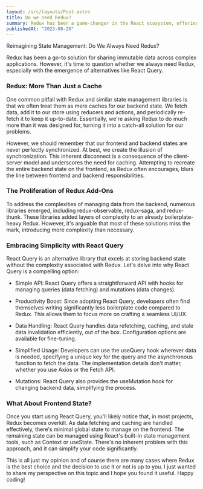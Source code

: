 ```yaml
---
layout: /src/layouts/Post.astro
title: Do we need Redux?
summary: Redux has been a game-changer in the React ecosystem, offering a global store with immutable data and effectively eliminating prop-drilling issues in our component hierarchy.
publishedAt: "2023-08-20"
---
```


Reimagining State Management: Do We Always Need Redux?

Redux has been a go-to solution for sharing immutable data across complex applications. However, it's time to question whether we always need Redux, especially with the emergence of alternatives like React Query.

### Redux: More Than Just a Cache

One common pitfall with Redux and similar state management libraries is that we often treat them as mere caches for our backend state. We fetch data, add it to our store using reducers and actions, and periodically re-fetch it to keep it up-to-date. Essentially, we're asking Redux to do much more than it was designed for, turning it into a catch-all solution for our problems.

However, we should remember that our frontend and backend states are never perfectly synchronized. At best, we create the illusion of synchronization. This inherent disconnect is a consequence of the client-server model and underscores the need for caching. Attempting to recreate the entire backend state on the frontend, as Redux often encourages, blurs the line between frontend and backend responsibilities.

### The Proliferation of Redux Add-Ons

To address the complexities of managing data from the backend, numerous libraries emerged, including redux-observable, redux-saga, and redux-thunk. These libraries added layers of complexity to an already boilerplate-heavy Redux. However, it's arguable that most of these solutions miss the mark, introducing more complexity than necessary.

### Embracing Simplicity with React Query

React Query is an alternative library that excels at storing backend state without the complexity associated with Redux. Let's delve into why React Query is a compelling option:

- Simple API: React Query offers a straightforward API with hooks for managing queries (data fetching) and mutations (data changes).

- Productivity Boost: Since adopting React Query, developers often find themselves writing significantly less boilerplate code compared to Redux. This allows them to focus more on crafting a seamless UI/UX.

- Data Handling: React Query handles data refetching, caching, and stale data invalidation efficiently, out of the box. Configuration options are available for fine-tuning.

- Simplified Usage: Developers can use the useQuery hook wherever data is needed, specifying a unique key for the query and the asynchronous function to fetch the data. The implementation details don't matter, whether you use Axios or the Fetch API.

- Mutations: React Query also provides the useMutation hook for changing backend data, simplifying the process.

### What About Frontend State?

Once you start using React Query, you'll likely notice that, in most projects, Redux becomes overkill. As data fetching and caching are handled effectively, there's minimal global state to manage on the frontend. The remaining state can be managed using React's built-in state management tools, such as Context or useState. There's no inherent problem with this approach, and it can simplify your code significantly.

This is all just my opinion and of course there are many cases where Redux is the best choice and the decision to use it or not is up to you. I just wanted to share my perspective on this topic and I hope you found it useful. Happy coding!
